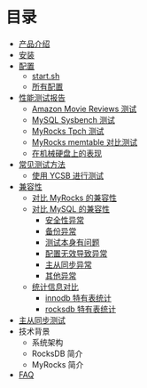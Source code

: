 # 目录

- [产品介绍](README.md)
- [安装](installation.md)
- [配置](config_summary.md)
    * [start.sh](config_read_write.md)
    * [所有配置](full_config_options.md)
- [性能测试报告](benchmarks.md)
    * [Amazon Movie Reviews 测试](amazon_movie_reviews_benchmark.md)
    * [MySQL Sysbench 测试](benchmark_sysbench.md)
    * [MyRocks Tpch 测试](benchmark_tpch.md)
    * [MyRocks memtable 对比测试](benchmark_memtable.md)
    * [在机械硬盘上的表现](hdd_benchmark.md)
- [常见测试方法](benchmark_tools.md)
    * [使用 YCSB 进行测试](benchmark_tool_ycsb.md)
- [兼容性](compatibility.md)
    * [对比 MyRocks 的兼容性](compatibility_myrocks_v2.md)
    * [对比 MySQL 的兼容性](compatibility_mysql.md)
      * [安全性异常](compatibility_mysql_security.md)
      * [备份异常](compatibility_mysql_backup.md)
      * [测试本身有问题](compatibility_mysql_testcase_error.md)
      * [配置无效导致异常](compatibility_mysql_conf.md)
      * [主从同步异常](compatibility_mysql_repl.md)
      * [其他异常](compatibility_mysql_others.md)
    * [统计信息对比](compatibility_mysql_schema.md)
      * [innodb 特有表统计](compatibility_mysql_schema_innodb.md)
      * [rocksdb 特有表统计](compatibility_mysql_schema_rocksdb.md)
- [主从同步测试](replication.md)
- 技术背景
    * 系统架构
    * RocksDB 简介
    * MyRocks 简介
- [FAQ](FAQ.md)

